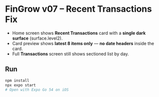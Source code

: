 # FinGrow v07 – Recent Transactions Fix
- Home screen shows **Recent Transactions** card with a **single dark surface** (surface.level2).
- Card preview shows **latest 8 items only** — **no date headers** inside the card.
- Full **Transactions** screen still shows sectioned list by day.

## Run
```bash
npm install
npx expo start
# Open with Expo Go 54 on iOS
```
